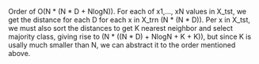 Order of O(N * (N * D + NlogN)). For each of x1,..., xN values in X_tst, we get the distance for each D for each x in X_trn (N * (N * D)). Per x in X_tst, we must also sort the distances to get K nearest neighbor and select majority class, giving rise to (N * ((N * D) + NlogN + K + K)), but since K is usally much smaller than N, we can abstract it to the order mentioned above.